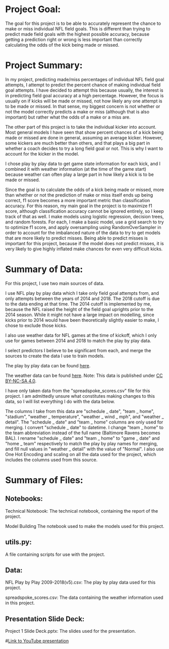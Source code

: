 #  Project Goal:The goal for this project is to be able to accurately represent the chance to make or miss individual NFL field goals. This is different than  trying to predict made field goals with the highest possible accuracy, because getting a prediction right or wrong is less important than correctly calculating the odds of the kick being made or missed. # Project Summary:In my project, predicting made/miss percentages of individual NFL field goal attempts, I attempt to predict the percent chance of making individual field goal attempts. I have decided to attempt this because usually, the interest is in predicting field goal accuracy at a high percentage. However, the focus is usually on if kicks will be made or missed, not how likely any one attempt is to be made or missed. In that sense, my biggest concern is not whether or not the model correctly predicts a make or miss (although that is also important) but rather what the odds of a make or a miss are.The other part of this project is to take the individual kicker into account. Most general models I have seen that show percent chances of a kick being made or missed are done in general, assuming an average kicker. However, some kickers are much better than others, and that plays a big part in whether a coach decides to try a long field goal or not. This is why I want to account for the kicker in the model.I chose play by play data to get game state information for each kick, and I combined it with weather information (at the time of the game start) because weather can often play a large part in how likely a kick is to be made or missed. Since the goal is to calculate the odds of a kick being made or missed, more than whether or not the prediction of make or miss itself ends up being correct, f1 score becomes a more important metric than classification accuracy. For this reason, my main goal in the project is to maximize f1 score, although classification accuracy cannot be ignored entirely, so I keep track of that as well. I make models using logistic regression, decision trees, and random forests. For each, I make a basic model, use a grid search to try to optimize f1 score, and apply oversampling using RandomOverSampler in order to account for the imbalanced nature of the data to try to get models that are more likely to predict misses. Being able to predict misses is important for this project, because if the model does not predict misses, it is very likely to give highly inflated make chances for even very difficult kicks. # Summary of Data:For this project, I use two main sources of data. I use NFL play by play data which I take only field goal attempts from, and only attempts between the years of 2014 and 2018. The 2018 cutoff is due to the data ending at that time. The 2014 cutoff is implemented by me, because the NFL raised the height of the field goal uprights prior to the 2014 season. While it might not have a large impact on modelling, since kicks prior to 2014 would have been theoretically slightly easier to make, I chose to exclude those kicks.I also use weather data for NFL games at the time of kickoff, which I only use for games between 2014 and 2018 to match the play by play data.I select predictors I believe to be significant from each, and merge the sources to create the data I use to train models.The play by play data can be found [here](https://www.kaggle.com/maxhorowitz/nflplaybyplay2009to2016?select=NFL+Play+by+Play+2009-2018+%28v5%29.csv).The weather data can be found [here](https://www.kaggle.com/tobycrabtree/nfl-scores-and-betting-data).Note: This data is published under [CC BY-NC-SA 4.0](https://creativecommons.org/licenses/by-nc-sa/4.0/).	I have only taken data from the "spreadspoke_scores.csv" file for this project. I am admittedly unsure what constitutes making changes to this data, so I will list everything I do with the data below.The columns I take from this data are "schedule _ date", "team _ home", "stadium", "weather _ temperature", "weather _ wind _ mph", and "weather _ detail". The "schedule _ date" and "team _ home" columns are only used for merging. I convert "schedule _ date" to datetime. I change "team _ home" to the team abbreviation instead of the full name (Baltimore Ravens becomes BAL). I rename "schedule _ date" and "team _ home" to "game _ date" and "home _ team" respectively to match the play by play names for merging, and fill null values in "weather _ detail" with the value of "Normal". I also use One Hot Encoding and scaling on all the data used for the project, which includes the columns used from this source.# Summary of Files:## Notebooks:Technical Notebook:The technical notebook, containing the report of the project.Model BuildingThe notebook used to make the models used for this project.## utils.py:A file containing scripts for use with the project.## Data:NFL Play by Play 2009-2018(v5).csv:The play by play data used for this project.spreadspoke_scores.csv:The data containing the weather information used in this project.## Presentation Slide Deck:Project 1 Slide Deck.pptx:The slides used for the presentation.#[Link to YouTube presentation](https://youtu.be/nhHgO8jziR8)
